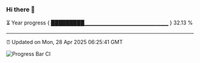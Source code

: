 ### Hi there 👋

⏳ Year progress { █████████▁▁▁▁▁▁▁▁▁▁▁▁▁▁▁▁▁▁▁▁▁ } 32.13 %

---

⏰ Updated on Mon, 28 Apr 2025 06:25:41 GMT

![Progress Bar CI](https://github.com/code-lakshay/GitHub-Actions-Demo/workflows/Progress%20Bar%20CI/badge.svg)
